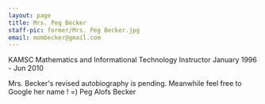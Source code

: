 ```yaml
---
layout: page
title: Mrs. Peg Becker
staff-pic: former/Mrs. Peg Becker.jpg
email: mombecker@gmail.com
---
```

KAMSC Mathematics and Informational Technology Instructor
January 1996 - Jun 2010

Mrs. Becker's revised autobiography is pending.
Meanwhile feel free to Google her name ! =)
Peg Alofs Becker